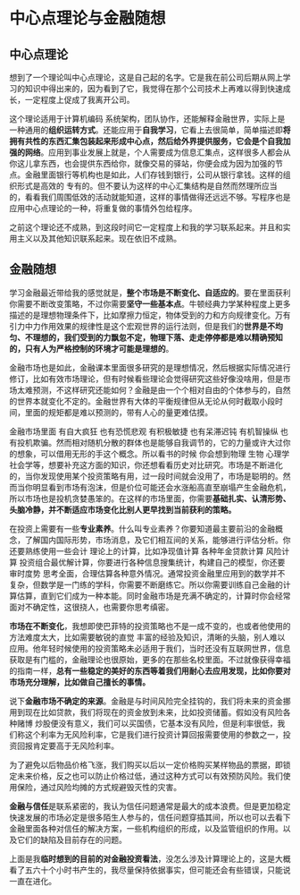 # 中心点理论与金融随想

## 中心点理论

想到了一个理论叫中心点理论，这是自己起的名字。它是我在前公司后期从网上学习的知识中得出来的，因为看到了它，我觉得在那个公司技术上再难以得到快速成长，一定程度上促成了我离开公司。

这个理论适用于计算机编码 系统架构，团队协作，还能解释金融世界，实际上是一种通用的**组织运转方式**。还能应用于**自我学习**，它看上去很简单，简单描述即**将拥有共性的东西汇集包装起来形成中心点，然后给外界提供服务，它会是个自我加强的网络**。应用到事业发展上就是，个人需要成为信息汇集点，这样很多人都会从你这儿拿东西，也会提供东西给你，就像交易的驿站，你便会成为因为加强的节点。金融里面银行等机构也是如此，人们存钱到银行，公司从银行拿钱。这样的组织形式是高效的 专有的。但不要认为这样的中心汇集结构是自然而然理所应当的，看看我们周围低效的活动就能知道，这样的事情做得还远远不够。写程序也是应用中心点理论的一种，将重复做的事情外包给程序。

之前这个理论还不成熟，到这段时间它一定程度上和我的学习联系起来。并且和实用主义以及其他知识联系起来。现在依旧不成熟。

## 金融随想

学习金融最近带给我的感觉就是，**整个市场是不断变化、自适应的**。要在里面获利你需要不断改变策略，不过你需要**坚守一些基本点**。牛顿经典力学某种程度上更多描述的是理想物理条件下，比如摩擦力恒定，物体受到的力和方向规律变化。万有引力中力作用效果的规律性是这个宏观世界的运行法则，但是我们的**世界是不均匀、不理想的，我们受到的力飘忽不定，物理下落、走走停停都是难以精确预知的，只有人为严格控制的环境才可能是理想的**。

金融市场也是如此，金融课本里面很多研究的是理想情况，然后根据实际情况进行修订，比如有效市场理论，但有时候看些理论会觉得研究这些好像没啥用，但是市场太难预测，不这样研究还能如何？金融是由一个个相对自由的个体参与的，自然的世界本就变化不定的。金融世界有大体的平衡规律但从无论从何时截取小段时间，里面的规矩都是难以预测的，带有人心的量更难估摸。

金融市场里面 有自大疯狂 也有恐慌悲观 有积极敏捷 也有呆滞迟钝 有机智操纵 也有投机欺骗。然而相对随机分散的群体也是能够自我调节的，它的力量或许大过你的想象，可以借用无形的手这个概念。所以看书的时候 你会想到物理 生物 心理学 社会学等，想要补充这方面的知识，你还想看看历史对比研究。市场是不断进化的，当你发现使用某个投资策略有用，过一段时间就会没用了，市场是聪明的。然而当你明显看到市场有泡沫，但是价位可能还会水涨船高直至崩塌产生金融危机，所以市场也是投机贪婪愚笨的。在这样的市场里面，你需要**基础扎实、认清形势、头脑冷静，并不断适应市场变化比别人更早找到当前获利的策略。**

在投资上需要有一些**专业素养**。什么叫专业素养？你要知道最主要前沿的金融概念，了解国内国际形势，市场消息，及它们相互间的关系，能够进行评估分析。你还要熟练使用一些会计 理论上的计算，比如净现值计算 各种年金贷款计算 风险计算 投资组合最优解计算，你要进行各种信息搜集统计，构建自己的模型，你还要审时度势 思考全面，合理估算各种意外情况。通常投资金融里应用到的数学并不复杂，但数学是一门练的学科，你需要不断磨练它。所以你需要训练自己金融的计算估算，直到它们成为一种本能。同时金融市场是充满不确定的，计算时你会经常面对不确定性，这很挠人，也需要你思考缜密。

**市场在不断变化**，我想即使巴菲特的投资策略也不是一成不变的，也或者他使用的方法难度太大，比如需要敏锐的直觉 丰富的经验及知识，清晰的头脑，别人难以应用。他年轻时候使用的投资策略未必适用于我们，当时还没有互联网世界，信息获取是有门槛的，金融理论也很原始，更多的在那些名校里面。不过就像获得幸福的指南一样，**总有一些稳定的美好的东西等着我们用耐心去应用发现，比如你要对市场充分理解，比如做自己擅长的事情。**

说下**金融市场不确定的来源**。金融是与时间风险完全挂钩的，我们将未来的资金挪用到现在比如贷款，我们将现在的资金放到未来，比如投资储蓄。假如没有风险各种赌博 炒股便没有意义，我们可以买国债，它基本没有风险，但是利率很低，我们称这个利率为无风险利率，它是我们进行投资计算回报需要使用的参数之一，投资回报肯定要高于无风险利率。

为了避免以后物品价格飞涨，我们购买以后以一定价格购买某样物品的票据，即锁定未来价格，反之也可以防止价格过低，通过这种方式可以有效预防风险。我们使用保险，通过风险均摊的方式规避毁灭性的灾害。

**金融与信任**是联系紧密的，我认为信任问题通常是最大的成本浪费。但是更加稳定快速发展的市场必定是很多陌生人参与的，信任问题穿插其间，所以也可以去看下金融里面各种对信任的解决方案，一些机构组织的形成，以及监管组织的作用。以及它们的缺陷及目前存在的问题。

上面是我**临时想到的目前的对金融投资看法**，没怎么涉及计算理论上的，这是大概看了五六十个小时书产生的，我尽量保持依据事实，但可能还会有些错误，只能说一直在进化。